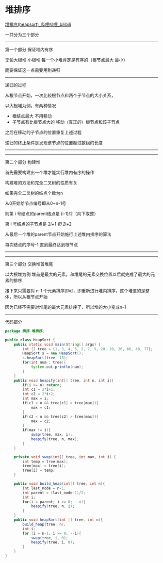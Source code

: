 # 堆排序

[堆排序(heapsort)_哔哩哔哩_bilibili](https://www.bilibili.com/video/BV1Eb41147dK?from=search&seid=5592152238569145386&spm_id_from=333.337.0.0)

一共分为三个部分

---

第一个部分 保证堆内有序

无论大根堆 小根堆 每一个小堆肯定是有序的（根节点最大 最小）

而要保证这一点需要用到递归

---

递归的过程

从根节点开始，一次比较根节点和两个子节点的大小关系，

以大根堆为例，有两种情况

- 根结点最大
不用移动
- 子节点有比根节点大的
移动（真正的）根节点和该子节点

之后在移动的子节点的位置重复上述过程

递归的终止条件是发现该节点的位置超过数组的长度

---

---

第二个部分 构建堆

首先需要构建出一个堆才能实行堆内有序的操作

构建堆的方法和完全二叉树的性质有关

如果完全二叉树的结点个数为n

从0开始给节点编号即从0~n-1号

则第 i 号结点的parent结点是 (i-1)/2（向下取整）

第 i 号结点的子节点是 2*i+1 和 2*i+2

从最后一个堆的parent节点开始施行上述堆内排序的算法

每次结点的序号-1 直到最终达到根节点

---

---

第三个部分 交换堆首堆尾

以大根堆为例 堆首是最大的元素，和堆尾的元素交换位置以后就完成了最大的元素的排序

接下来只需要对 n-1 个元素排序即可，即重新进行堆内排序，这个堆值的是整体，所以从根节点开始

因为已经不需要对堆尾的最大元素排序了，所以堆的大小变成n-1

---

代码部分

```java
package 排序.堆排序;

public class HeapSort {
    public static void main(String[] args) {
        int [] tree = {1, 3, 4, 5, 2, 7, 9, 20, 39, 26, 66, 48, 77};
        HeapSort s = new HeapSort();
        s.heapSort(tree, 13);
        for(int num : tree){
            System.out.println(num);
        }
    }
    public void heapify(int[] tree, int n, int i){
        if(i >= n) return;
        int c1 = 2*i+1;
        int c2 = 2*i+2;
        int max = i;
        if(c1 < n && tree[c1] > tree[max]){
            max = c1;
        }
        if(c2 < n && tree[c2] > tree[max]){
            max = c2;
        }
        if(max != i){
            swap(tree, max, i);
            heapify(tree, n, max);
        }
    }

    private void swap(int[] tree, int max, int i) {
        int temp = tree[max];
        tree[max] = tree[i];
        tree[i] = temp;
    }

    public void build_heap(int[] tree, int n){
        int last_node = n-1;
        int parent = (last_node-1)/2;
        int i;
        for(i = parent; i >= 0; --i){
            heapify(tree, n, i);
        }
    }
    public void heapSort(int [] tree, int n){
        build_heap(tree, n);
        int i;
        for (i = n-1; i >= 0; --i){
            swap(tree, i, 0);
            heapify(tree, i, 0);
        }
    }
}
```
